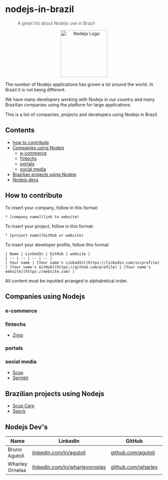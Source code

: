 # nodejs-in-brazil

> A great list about Nodejs use in Brazil

<p align="center">
  <img src="https://github.com/woliveiras/nodejs-in-brazil/blob/master/assets/logo-hexagon.png?raw=true" alt="Nodejs Logo" title="Nodejs Logo" width="150px">
</p>

The number of Nodejs applications has grown a lot around the world. In Brazil it is not being different.

We have many developers working with Nodejs in our country and many Brazilian companies using the platform for large applications.

This is a list of companies, projects and developers using Nodejs in Brazil.

## Contents

* [how to contribute](#how-to-contribute)
* [Companies using Nodejs](#companies-using-nodejs)
  * [e-commerce](#e-commerce)
  * [fintechs](#fintechs)
  * [portals](#portals)
  * [social media](#social-media)
* [Brazilian projects using Nodejs](#brazilian-projects-using-nodejs)
* [Nodejs devs](#nodejs-devs)

## How to contribute

To insert your company, follow in this format:

```
* [company name](link to website)
```

To insert your project, follow in this format:

```
* [project name](GitHub or website)
```

To insert your developer profile, follow this format:

```
| Name | LinkedIn | GitHub | website |
| -- | -- | -- | -- |
| Your name | [Your name's LinkedIn](https://linkedin.com/in/profile) | [Your name's GitHub](https://github.com/profile) | [Your name's website](https://website.com) |
```

All content must be inputted arranged in alphabetical order.

## Companies using Nodejs

### e-commerce

### fintechs

* [Zimp](https://zimp.me)

### portals

### social media

* [Scup](https://www.scup.com/pt/)
* [Sprinklr](https://www.sprinklr.com/pt-br/)

## Brazilian projects using Nodejs

* [Scup Care](https://www.scup.com/en/)
* [Speck](https://github.com/scup/speck)

## Nodejs Dev's

| Name | LinkedIn | GitHub | website |
|------|----------|--------|---------|
| Bruno Agutoli | [linkedin.com/in/agutoli](https://www.linkedin.com/in/agutoli/) | [github.com/agutoli](https://github.com/agutoli) | -- |
| Wharley Ornelas | [linkedin.com/in/wharleyornelas](https://www.linkedin.com/in/wharley-ornelas-da-rocha-65420932/) | [github.com/wharley](https://github.com/wharley) | [wharleyornelas](http://wharleyornelas.com) |
